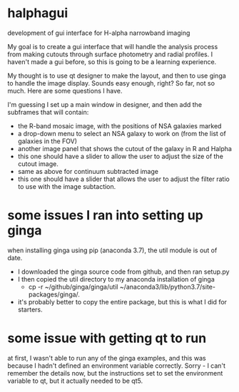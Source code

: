 # halphagui
development of gui interface for H-alpha narrowband imaging

My goal is to create a gui interface that will handle the analysis process from making cutouts through surface photometry and radial profiles.  I haven't made a gui before, so this is going to be a learning experience.

My thought is to use qt designer to make the layout, and then to use ginga to handle the image display.  Sounds easy enough, right?  So far, not so much.  Here are some questions I have.

I'm guessing I set up a main window in designer, and then add the subframes that will contain:
* the R-band mosaic image, with the positions of NSA galaxies marked
* a drop-down menu to select an NSA galaxy to work on (from the list of galaxies in the FOV)
* another image panel that shows the cutout of the galaxy in R and Halpha
 * this one should have a slider to allow the user to adjust the size of the cutout image.
* same as above for continuum subtracted image
 * this one should have a slider that allows the user to adjust the filter ratio to use with the image subtaction.

# some issues I ran into setting up ginga

when installing ginga using pip (anaconda 3.7), the util module is out of date.

* I downloaded the ginga source code from github, and then ran setup.py
* I then copied the util directory to my anaconda installation of ginga
  * cp -r ~/github/ginga/ginga/util ~/anaconda3/lib/python3.7/site-packages/ginga/.
* it's probably better to copy the entire package, but this is what I did for starters.

# some issue with getting qt to run

at first, I wasn't able to run any of the ginga examples, and this was because I hadn't defined an environment variable correctly.  Sorry - I can't remember the details now, but the instructions set to set the environment variable to qt, but it actually needed to be qt5.  

